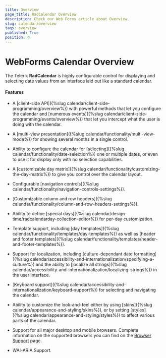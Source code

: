 ```yaml
---
title: Overview
page_title: RadCalendar Overview
description: Check our Web Forms article about Overview.
slug: calendar/overview
tags: overview
published: True
position: 0
---
```


# WebForms Calendar Overview


The Telerik **RadCalendar** is highly configurable control for displaying and selecting date values from an interface laid out like a standard calendar.

#### Features

* A [client-side API]({%slug calendar/client-side-programming/overview%}) with powerful methods that let you configure the calendar and [numerous events]({%slug calendar/client-side-programming/events/overview%}) that let you intercept what the user is doing with the calendar.

* A [multi-view presentation]({%slug calendar/functionality/multi-view-mode%}) for showing several months in a single control.

* Ability to configure the calendar for [selecting]({%slug calendar/functionality/date-selection%}) one or multiple dates, or even to use it for display only with no selection capabilities.

* A [customizable day matrix]({%slug calendar/functionality/customizing-the-day-matrix%}) to give you control over the calendar layout.

* Configurable [navigation controls]({%slug calendar/functionality/navigation-controls-settings%}).

* [Customizable column and row headers]({%slug calendar/functionality/column-and-row-headers-settings%}).

* Ability to define [special days]({%slug calendar/design-time/radcalendarday-collection-editor%}) for per-day customization.

* Template support, including [day templates]({%slug calendar/functionality/templates/day-templates%}) as well as [header and footer templates]({%slug calendar/functionality/templates/header-and-footer-templates%}).

* Support for localization, including [culture-dependant date formatting]({%slug calendar/accessibility-and-internationalization/specifying-a-culture%}) and the ability to [localize all strings]({%slug calendar/accessibility-and-internationalization/localizing-strings%}) in the user interface.

* [Keyboard support]({%slug calendar/accessibility-and-internationalization/keyboard-support%}) for selecting and navigating the calendar.

* Ability to customize the look-and-feel either by using [skins]({%slug calendar/appearance-and-styling/skins%}), or by setting [styles]({%slug calendar/appearance-and-styling/styles%}) to affect various parts of the calendar.

* Support for all major desktop and mobile browsers. Complete information on the supported browsers you can find on the [Browser Support](https://www.telerik.com/aspnet-ajax/tech-sheets/browser-support) page.

* WAI-ARIA Support.



